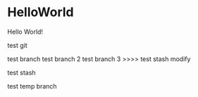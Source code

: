 # HelloWorld
Hello World!

test git

test branch
test branch 2
test branch 3  >>>>  test stash modify

test stash

test temp branch